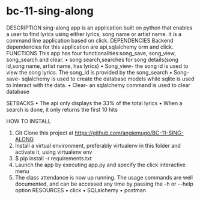 # bc-11-sing-along
DESCRIPTION
sing-along app is an application built on python that enables a user to find lyrics using either lyrics, song name or artist name. 
it is a command line application based on click.
DEPENDENCIES
Backend dependencies for this application are api,sqlalchemy orm and click.
FUNCTIONS
This app has four functionalities:song_save, song_view, song_search and clear.
•	song search,searches for song details(song id,song name, artist name, has lyrics)
•	Song_view- the song id is used to view the song lyrics. The song_id is provided by the song_search
•	Song-save- sqlalchemy is used to create the database models while sqlite is used to interact with the data.
•	Clear- an sqlalchemy command is used to clear database

SETBACKS
•	The api only displays the 33% of the total lyrics
•	When a search is done, it only returns the first 10 hits

HOW TO INSTALL
1.	Git  Clone this project at https://github.com/angiemugo/BC-11-SING-ALONG 
2.	Install a virtual environment, preferably virtualenv in this folder and activate it, using  virtualenv env
3.	$ pip install -r requirements.txt
4.	Launch the app by executing app.py and specify the click interactive menu
5.	The class attendance is now up running. The usage commands are well documented, and can be accessed any time by passing the -h or --help option
RESOURCES
•	click
•	SQLalchemy
•	postman




